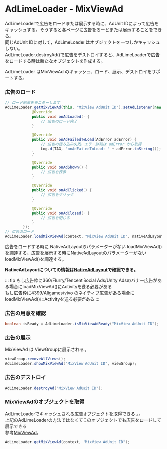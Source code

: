 # AdLimeLoader - MixViewAd
AdLimeLoaderで広告をロードまたは展示する時に、AdUnit IDによって広告をキャッシュする。そうすると各ページに広告をろーどまたは展示することをできる。<br>
同じAdUnit IDに対して，AdLimeLoader はオブジェクトを一つしかキャッシュしない。<br>
AdLimeLoader.destroyAd()で広告をデストロイすると、AdLimeLoaderで広告をロードする時は新たなオブジェクトを作成する。

AdLimeLoader はMixViewAd のキャッシュ、ロード、展示、デストロイをサポートする。

### 広告のロード
```java
// ロード結果をモニターします
AdLimeLoader.getMixViewAd(this, "MixView AdUnit ID").setAdListener(new SimpleAdListener() {
            @Override
            public void onAdLoaded() {
                // 広告のロード完了
            }

            @Override
            public void onAdFailedToLoad(AdError adError) {
                // 広告の読み込み失敗、エラー詳細は adError から取得
                Log.d(TAG, "onAdFailedToLoad: " + adError.toString());
            }

            @Override
            public void onAdShown() {
                // 広告を表示
            }

            @Override
            public void onAdClicked() {
                // 広告をクリック
            }

            @Override
            public void onAdClosed() {
                // 広告を閉じる
            }
        });
// 広告のロード
AdLimeLoader.loadMixViewAd(context, "MixView AdUnit ID", nativeAdLayout);
```

広告をロードする時に NativeAdLayoutのパラメーターがない loadMixViewAd()を調達する、広告を展示する時にNativeAdLayoutのパラメーターがない loadMixViewAd()を調達する。

**NativeAdLayoutについての情報は[NativeAdLayout](https://www.adlime.net/docs/ja/integration/android/native.html#%E5%BA%83%E5%91%8A%E3%83%AC%E3%82%A4%E3%82%A2%E3%82%A6%E3%83%88%E3%81%AE%E4%BD%9C%E6%88%90)で確認できる。**

::: tip
もし広告枠に360/Flurry/Tencent Social Ads/Unity Adsのバナー広告がある場合にloadMixViewAd()にActivityを送る必要がある<br>
もし広告枠に4399/Aligames/vivo のネイティブ広告がある場合にloadMixViewAd()にActivityを送る必要がある
:::

### 広告の用意を確認
```java
boolean isReady = AdLimeLoader.isMixViewAdReady("MixView AdUnit ID");
```

### 広告の展示
MixViewAd は ViewGroupに展示される 。

```java
viewGroup.removeAllViews();
AdLimeLoader.showMixViewAd("MixView AdUnit ID", viewGroup);
```

### 広告のデストロイ
```java
AdLimeLoader.destroyAd("MixView AdUnit ID");
```

###  MixViewAdのオブジェクトを取得
AdLimeLoaderでキャッシュされる広告オブジェクトを取得できる 。。<br>
上記のAdLimeLoaderの方法ではなくてこのオブジェクトでも広告をロードして展示できる <br>
参考[MixViewAd](./mixviewad.md)。
```java
AdLimeLoader.getMixViewAd(context, "MixView AdUnit ID");
```